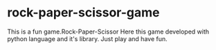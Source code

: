 # rock-paper-scissor-game
This is a fun game.Rock-Paper-Scissor 
Here this game developed with python language and it's library.
Just play and have fun.
